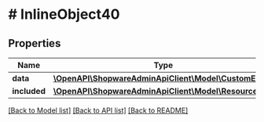 # # InlineObject40

## Properties

Name | Type | Description | Notes
------------ | ------------- | ------------- | -------------
**data** | [**\OpenAPI\ShopwareAdminApiClient\Model\CustomEntity**](CustomEntity.md) |  | [optional]
**included** | [**\OpenAPI\ShopwareAdminApiClient\Model\Resource[]**](Resource.md) |  | [optional]

[[Back to Model list]](../../README.md#models) [[Back to API list]](../../README.md#endpoints) [[Back to README]](../../README.md)
